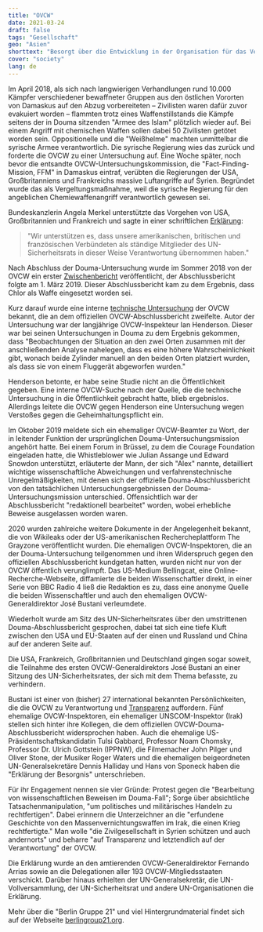 ```yaml
---
title: "OVCW"
date: 2021-03-24
draft: false
tags: "Gesellschaft"
geo: "Asien"
shorttext: "Besorgt über die Entwicklung in der Organisation für das Verbot von Chemiewaffen haben verschiedene Personen an die Öffentlichkeit gewandt."
cover: "society"
lang: de
---
```


Im April 2018, als sich nach langwierigen Verhandlungen rund 10.000 Kämpfer verschiedener bewaffneter Gruppen aus den östlichen Vororten von Damaskus auf den Abzug vorbereiteten – Zivilisten waren dafür zuvor evakuiert worden – flammten trotz eines Waffenstillstands die Kämpfe seitens der in Douma sitzenden "Armee des Islam" plötzlich wieder auf. Bei einem Angriff mit chemischen Waffen sollen dabei 50 Zivilisten getötet worden sein. Oppositionelle und die "Weißhelme" machten unmittelbar die syrische Armee verantwortlich. Die syrische Regierung wies das zurück und forderte die OVCW zu einer Untersuchung auf. Eine Woche später, noch bevor die entsandte OVCW-Untersuchungskommission, die "Fact-Finding-Mission, FFM" in Damaskus eintraf, verübten die Regierungen der USA, Großbritanniens und Frankreichs massive Luftangriffe auf Syrien. Begründet wurde das als Vergeltungsmaßnahme, weil die syrische Regierung für den angeblichen Chemiewaffenangriff verantwortlich gewesen sei.

Bundeskanzlerin Angela Merkel unterstützte das Vorgehen von USA, Großbritannien und Frankreich und sagte in einer schriftlichen [Erklärung](https://augengeradeaus.net/2018/04/abschreckung-gegen-chemiewaffen-usa-frankreich-grossbritannien-greifen-syrien-an/ "USA, Frankreich, Großbritannien greifen Syrien an"):

> "Wir unterstützen es, dass unsere amerikanischen, britischen und französischen Verbündeten als ständige Mitglieder des UN-Sicherheitsrats in dieser Weise Verantwortung übernommen haben."

Nach Abschluss der Douma-Untersuchung wurde im Sommer 2018 von der OVCW ein erster [Zwischenbericht](/static/downloads/s-1731-2019.pdf "REPORT OF THE FACT-FINDING MISSION REGARDING THE INCIDENT OF ALLEGED USE OF TOXIC CHEMICALS AS A WEAPON IN DOUMA, SYRIAN ARAB REPUBLIC, ON 7 APRIL 2018") veröffentlicht, der Abschlussbericht folgte am 1. März 2019. Dieser Abschlussbericht kam zu dem Ergebnis, dass Chlor als Waffe eingesetzt worden sei.

Kurz darauf wurde eine interne [technische Untersuchung](https://wikileaks.org/opcw-douma/document/20190227-Engineering-assessment-of-two-cylinders-observed-at-the-Douma-incident/ "OPCW Douma Docs") der OVCW bekannt, die an dem offiziellen OVCW-Abschlussbericht zweifelte. Autor der Untersuchung war der langjährige OVCW-Inspekteur Ian Henderson. Dieser war bei seinen Untersuchungen in Douma zu dem Ergebnis gekommen, dass "Beobachtungen der Situation an den zwei Orten zusammen mit der anschließenden Analyse nahelegen, dass es eine höhere Wahrscheinlichkeit gibt, wonach beide Zylinder manuell an den beiden Orten platziert wurden, als dass sie von einem Fluggerät abgeworfen wurden."

Henderson betonte, er habe seine Studie nicht an die Öffentlichkeit gegeben. Eine interne OVCW-Suche nach der Quelle, die die technische Untersuchung in die Öffentlichkeit gebracht hatte, blieb ergebnislos. Allerdings leitete die OVCW gegen Henderson eine Untersuchung wegen Verstoßes gegen die Geheimhaltungspflicht ein.

Im Oktober 2019 meldete sich ein ehemaliger OVCW-Beamter zu Wort, der in leitender Funktion der ursprünglichen Douma-Untersuchungsmission angehört hatte. Bei einem Forum in Brüssel, zu dem die Courage Foundation eingeladen hatte, die Whistleblower wie Julian Assange und Edward Snowdon unterstützt, erläuterte der Mann, der sich "Alex" nannte, detailliert wichtige wissenschaftliche Abweichungen und verfahrenstechnische Unregelmäßigkeiten, mit denen sich der offizielle Douma-Abschlussbericht von den tatsächlichen Untersuchungsergebnissen der Douma-Untersuchungsmission unterschied. Offensichtlich war der Abschlussbericht "redaktionell bearbeitet" worden, wobei erhebliche Beweise ausgelassen worden waren.

2020 wurden zahlreiche weitere Dokumente in der Angelegenheit bekannt, die von Wikileaks oder der US-amerikanischen Rechercheplattform The Grayzone veröffentlicht wurden. Die ehemaligen OVCW-Inspektoren, die an der Douma-Untersuchung teilgenommen und ihren Widerspruch gegen den offiziellen Abschlussbericht kundgetan hatten, wurden nicht nur von der OVCW öffentlich verunglimpft. Das US-Medium Bellingcat, eine Online-Recherche-Webseite, diffamierte die beiden Wissenschaftler direkt, in einer Serie von BBC Radio 4 ließ die Redaktion es zu, dass eine anonyme Quelle die beiden Wissenschaftler und auch den ehemaligen OVCW-Generaldirektor José Bustani verleumdete.

Wiederholt wurde am Sitz des UN-Sicherheitsrates über den umstrittenen Douma-Abschlussbericht gesprochen, dabei tat sich eine tiefe Kluft zwischen den USA und EU-Staaten auf der einen und Russland und China auf der anderen Seite auf.

Die USA, Frankreich, Großbritannien und Deutschland gingen sogar soweit, die Teilnahme des ersten OVCW-Generaldirektors José Bustani an einer Sitzung des UN-Sicherheitsrates, der sich mit dem Thema befasste, zu verhindern.

Bustani ist einer von (bisher) 27 international bekannten Persönlichkeiten, die die OVCW zu Verantwortung und [Transparenz](https://www.berlingroup21.org/translations "The OPCW investigation of alleged chemical weapons use in Douma, Syria") auffordern. Fünf ehemalige OVCW-Inspektoren, ein ehemaliger UNSCOM-Inspektor (Irak) stellen sich hinter ihre Kollegen, die dem offiziellen OVCW-Douma-Abschlussbericht widersprochen haben. Auch die ehemalige US-Präsidentschaftskandidatin Tulsi Gabbard, Professor Noam Chomsky, Professor Dr. Ulrich Gottstein (IPPNW), die Filmemacher John Pilger und Oliver Stone, der Musiker Roger Waters und die ehemaligen beigeordneten UN-Generalsekretäre Dennis Halliday und Hans von Sponeck haben die "Erklärung der Besorgnis" unterschrieben.

Für ihr Engagement nennen sie vier Gründe: Protest gegen die "Bearbeitung von wissenschaftlichen Beweisen im Douma-Fall"; Sorge über absichtliche Tatsachenmanipulation, "um politisches und militärisches Handeln zu rechtfertigen". Dabei erinnern die Unterzeichner an die "erfundene Geschichte von den Massenvernichtungswaffen im Irak, die einen Krieg rechtfertigte." Man wolle "die Zivilgesellschaft in Syrien schützen und auch andernorts" und beharre "auf Transparenz und letztendlich auf der Verantwortung" der OVCW.

Die Erklärung wurde an den amtierenden OVCW-Generaldirektor Fernando Arrias sowie an die Delegationen aller 193 OVCW-Mitgliedsstaaten verschickt. Darüber hinaus erhielten der UN-Generalsekretär, die UN-Vollversammlung, der UN-Sicherheitsrat und andere UN-Organisationen die Erklärung.

Mehr über die "Berlin Gruppe 21" und viel Hintergrundmaterial findet sich auf der Webseite [berlingroup21.org](https://www.berlingroup21.org/ "Berlin Group 21").

